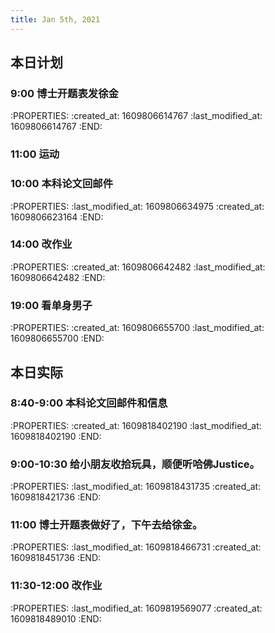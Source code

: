 ```yaml
---
title: Jan 5th, 2021
---
```


## 本日计划
### 9:00 博士开题表发徐金
:PROPERTIES:
:created_at: 1609806614767
:last_modified_at: 1609806614767
:END:
### 11:00 运动
### 10:00 本科论文回邮件
:PROPERTIES:
:last_modified_at: 1609806634975
:created_at: 1609806623164
:END:
### 14:00 改作业
:PROPERTIES:
:created_at: 1609806642482
:last_modified_at: 1609806642482
:END:
### 19:00 看单身男子
:PROPERTIES:
:created_at: 1609806655700
:last_modified_at: 1609806655700
:END:
## 本日实际
### 8:40-9:00 本科论文回邮件和信息
:PROPERTIES:
:created_at: 1609818402190
:last_modified_at: 1609818402190
:END:
### 9:00-10:30 给小朋友收拾玩具，顺便听哈佛Justice。
:PROPERTIES:
:last_modified_at: 1609818431735
:created_at: 1609818421736
:END:
### 11:00 博士开题表做好了，下午去给徐金。
:PROPERTIES:
:last_modified_at: 1609818466731
:created_at: 1609818451736
:END:
### 11:30-12:00 改作业
:PROPERTIES:
:last_modified_at: 1609819569077
:created_at: 1609818489010
:END:
### 
